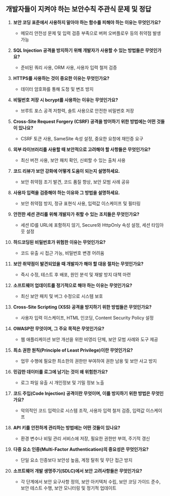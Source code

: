 ## 개발자들이 지켜야 하는 보안수칙 주관식 문제 및 정답

1. **보안 코딩 표준에서 사용하지 말아야 하는 함수를 피해야 하는 이유는 무엇인가요?**
   - 메모리 안전성 문제 및 입력 검증 부족으로 버퍼 오버플로우 등의 취약점 발생 가능

2. **SQL Injection 공격을 방지하기 위해 개발자가 사용할 수 있는 방법들은 무엇인가요?**
   - 준비된 쿼리 사용, ORM 사용, 사용자 입력 철저 검증

3. **HTTPS를 사용하는 것이 중요한 이유는 무엇인가요?**
   - 데이터 암호화를 통해 도청 및 변조 방지

4. **비밀번호 저장 시 bcrypt를 사용하는 이유는 무엇인가요?**
   - 브루트 포스 공격 저항력, 솔트 사용으로 안전한 비밀번호 저장

5. **Cross-Site Request Forgery (CSRF) 공격을 방어하기 위한 방법에는 어떤 것들이 있나요?**
   - CSRF 토큰 사용, SameSite 속성 설정, 중요한 요청에 재인증 요구

6. **외부 라이브러리를 사용할 때 보안적으로 고려해야 할 사항들은 무엇인가요?**
   - 최신 버전 사용, 보안 패치 확인, 신뢰할 수 있는 출처 사용

7. **코드 리뷰가 보안 강화에 어떻게 도움이 되는지 설명하세요.**
   - 보안 취약점 조기 발견, 코드 품질 향상, 보안 모범 사례 공유

8. **사용자 입력을 검증해야 하는 이유와 그 방법을 설명하세요.**
   - 보안 취약점 방지, 정규 표현식 사용, 입력값 이스케이프 및 필터링

9. **안전한 세션 관리를 위해 개발자가 취할 수 있는 조치들은 무엇인가요?**
   - 세션 ID를 URL에 포함하지 않기, Secure와 HttpOnly 속성 설정, 세션 타임아웃 설정

10. **하드코딩된 비밀번호가 위험한 이유는 무엇인가요?**
    - 코드 유출 시 접근 가능, 비밀번호 변경 어려움

11. **보안 취약점이 발견되었을 때 개발자가 해야 할 대응 절차는 무엇인가요?**
    - 즉시 수정, 테스트 후 배포, 원인 분석 및 재발 방지 대책 마련

12. **소프트웨어 업데이트를 정기적으로 해야 하는 이유는 무엇인가요?**
    - 최신 보안 패치 및 버그 수정으로 시스템 보호

13. **Cross-Site Scripting (XSS) 공격을 방지하기 위한 방법들은 무엇인가요?**
    - 사용자 입력 이스케이프, HTML 인코딩, Content Security Policy 설정

14. **OWASP란 무엇이며, 그 주요 목적은 무엇인가요?**
    - 웹 애플리케이션 보안 개선을 위한 비영리 단체, 보안 모범 사례와 도구 제공

15. **최소 권한 원칙(Principle of Least Privilege)이란 무엇인가요?**
    - 업무 수행에 필요한 최소한의 권한만 부여하여 권한 남용 및 보안 사고 방지

16. **민감한 데이터를 로그에 남기는 것이 왜 위험한가요?**
    - 로그 파일 유출 시 개인정보 및 기밀 정보 노출

17. **코드 주입(Code Injection) 공격이란 무엇이며, 이를 방지하기 위한 방법은 무엇인가요?**
    - 악의적인 코드 입력으로 시스템 조작, 사용자 입력 철저 검증, 입력값 이스케이프

18. **API 키를 안전하게 관리하는 방법에는 어떤 것들이 있나요?**
    - 환경 변수나 비밀 관리 서비스에 저장, 필요한 권한만 부여, 주기적 갱신

19. **다중 요소 인증(Multi-Factor Authentication)의 중요성은 무엇인가요?**
    - 단일 요소 인증보다 보안성 높음, 계정 탈취 및 무단 접근 방지

20. **소프트웨어 개발 생명주기(SDLC)에서 보안 고려사항들은 무엇인가요?**
    - 각 단계에서 보안 요구사항 정의, 보안 아키텍처 수립, 보안 코딩 가이드 준수, 보안 테스트 수행, 보안 모니터링 및 정기적 업데이트
